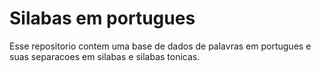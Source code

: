 # Silabas em portugues

Esse repositorio contem uma base de dados de palavras em portugues e suas separacoes em silabas e silabas tonicas.
